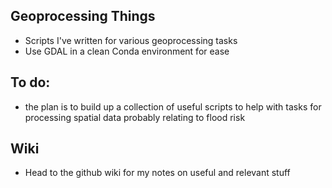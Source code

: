 ## Geoprocessing Things
- Scripts I've written for various geoprocessing tasks
- Use GDAL in a clean Conda environment for ease

## To do:
- the plan is to build up a collection of useful scripts to help with tasks for processing spatial data probably relating to flood risk

## Wiki
- Head to the github wiki for my notes on useful and relevant stuff
